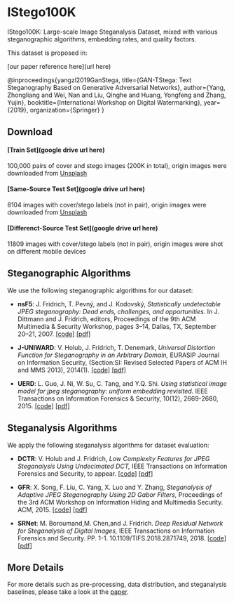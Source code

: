 # IStego100K

IStego100K: Large-scale Image Steganalysis Dataset, mixed with various steganographic algorithms, embedding rates, and quality factors.
 
This dataset is proposed in:

[our paper reference here](url here) 

@inproceedings{yangzl2019GanStega,
  title={GAN-TStega: Text Steganography Based on Generative Adversarial Networks},
  author={Yang, Zhongliang and Wei, Nan and Liu, Qinghe and Huang, Yongfeng and Zhang, Yujin},
  booktitle={International Workshop on Digital Watermarking},
  year={2019},
  organization={Springer}
}

## Download

#### [Train Set](google drive url here) 
100,000 pairs of cover and stego images (200K in total), origin images were downloaded from [Unsplash](https://unsplash.com/) 

#### [Same-Source Test Set](google drive url here) 
8104 images with cover/stego labels (not in pair), origin images were downloaded from [Unsplash](https://unsplash.com/)

#### [Differenct-Source Test Set](google drive url here)
11809 images with cover/stego labels (not in pair), origin images were shot on different mobile devices

## Steganographic Algorithms
We use the following steganographic algorithms for our dataset:
* __nsF5__: J. Fridrich, T. Pevný, and J. Kodovský, _Statistically undetectable JPEG steganography: Dead ends, challenges, and opportunities._ In J. Dittmann and J. Fridrich, editors, Proceedings of the 9th ACM Multimedia & Security Workshop, pages 3–14, Dallas, TX, September 20–21, 2007. [[code]](http://dde.binghamton.edu/download/nsf5simulator/) [[pdf]](http://dde.binghamton.edu/kodovsky/pdf/Fri07-ACM.pdf)
- __J-UNIWARD__: V. Holub, J. Fridrich, T. Denemark, _Universal Distortion Function for Steganography in an Arbitrary Domain,_ EURASIP Journal on Information Security, (Section:SI: Revised Selected Papers of ACM IH and MMS 2013), 2014(1). [[code]](http://de.binghamton.edu/download/stego_algorithms/) [[pdf]](http://dde.binghamton.edu/vholub/pdf/EURASIP14_Universal_Distortion_Function_for_Steganography_in_an_Arbitrary_Domain.pdf)
* __UERD__:  L. Guo, J. Ni, W. Su, C. Tang, and Y.Q. Shi. _Using statistical image model for jpeg steganography: uniform embedding revisited._ IEEE Transactions on Information Forensics & Security, 10(12), 2669-2680, 2015. [[code]](https://github.com/mach-ms/UERD) [[pdf]](https://ieeexplore.ieee.org/document/7225122)

## Steganalysis Algorithms
We apply the following steganalysis algorithms for dataset evaluation:
* __DCTR__: V. Holub and J. Fridrich, _Low Complexity Features for JPEG Steganalysis Using Undecimated DCT,_ IEEE Transactions on Information Forensics and Security, to appear. [[code]](http://dde.binghamton.edu/download/feature_extractors/) [[pdf]](http://www.ws.binghamton.edu/fridrich/Research/DCTR.pdf)
- __GFR__: X. Song, F. Liu, C. Yang, X. Luo and Y. Zhang, _Steganalysis of Adaptive JPEG Steganography Using 2D Gabor Filters,_ Proceedings of the 3rd ACM Workshop on Information Hiding and Multimedia Security. ACM, 2015. [[code]](http://dde.binghamton.edu/download/feature_extractors/) [[pdf]](https://dl.acm.org/citation.cfm?id=2756608)
* __SRNet__: M. Boroumand,M. Chen,and J. Fridrich. _Deep Residual Network for Steganalysis of Digital Images,_ IEEE Transactions on Information Forensics and Security. PP. 1-1. 10.1109/TIFS.2018.2871749, 2018. [[code]](http://dde.binghamton.edu/download/feature_extractors/) [[pdf]](https://ieeexplore.ieee.org/document/8470101/)

## More Details
For more details such as pre-processing, data distribution, and steganalysis baselines, please take a look at the [paper](#IStego100K).
